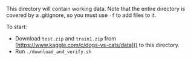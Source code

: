 This directory will contain working data. Note that the entire directory is covered by a .gitignore, so you must use `-f` to add files to it.

To start:
  - Download `test.zip` and `train1.zip` from [https://www.kaggle.com/c/dogs-vs-cats/data]() to this directory.
  - Run `./download_and_verify.sh`


